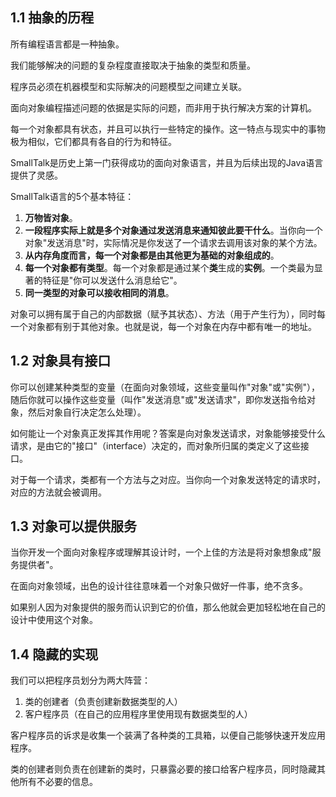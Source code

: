 ## 1.1 抽象的历程

所有编程语言都是一种抽象。

我们能够解决的问题的复杂程度直接取决于抽象的类型和质量。

程序员必须在机器模型和实际解决的问题模型之间建立关联。

面向对象编程描述问题的依据是实际的问题，而非用于执行解决方案的计算机。

每一个对象都具有状态，并且可以执行一些特定的操作。这一特点与现实中的事物极为相似，它们都具有各自的行为和特征。

SmallTalk是历史上第一门获得成功的面向对象语言，并且为后续出现的Java语言提供了灵感。

SmallTalk语言的5个基本特征：

1. **万物皆对象**。
2. **一段程序实际上就是多个对象通过发送消息来通知彼此要干什么**。当你向一个对象"发送消息"时，实际情况是你发送了一个请求去调用该对象的某个方法。
3. **从内存角度而言，每一个对象都是由其他更为基础的对象组成的**。
4. **每一个对象都有类型**。每一个对象都是通过某个**类**生成的**实例**。一个类最为显著的特征是"你可以发送什么消息给它"。
5. **同一类型的对象可以接收相同的消息**。

对象可以拥有属于自己的内部数据（赋予其状态）、方法（用于产生行为），同时每一个对象都有别于其他对象。也就是说，每一个对象在内存中都有唯一的地址。

## 1.2 对象具有接口

你可以创建某种类型的变量（在面向对象领域，这些变量叫作"对象"或"实例"），随后你就可以操作这些变量（叫作"发送消息"或"发送请求"，即你发送指令给对象，然后对象自行决定怎么处理）。

如何能让一个对象真正发挥其作用呢？答案是向对象发送请求，对象能够接受什么请求，是由它的"接口"（interface）决定的，而对象所归属的类定义了这些接口。

对于每一个请求，类都有一个方法与之对应。当你向一个对象发送特定的请求时，对应的方法就会被调用。

## 1.3 对象可以提供服务

当你开发一个面向对象程序或理解其设计时，一个上佳的方法是将对象想象成"服务提供者"。

在面向对象领域，出色的设计往往意味着一个对象只做好一件事，绝不贪多。

如果别人因为对象提供的服务而认识到它的价值，那么他就会更加轻松地在自己的设计中使用这个对象。

## 1.4 隐藏的实现

我们可以把程序员划分为两大阵营：

1. 类的创建者（负责创建新数据类型的人）
2. 客户程序员（在自己的应用程序里使用现有数据类型的人）

客户程序员的诉求是收集一个装满了各种类的工具箱，以便自己能够快速开发应用程序。

类的创建者则负责在创建新的类时，只暴露必要的接口给客户程序员，同时隐藏其他所有不必要的信息。







